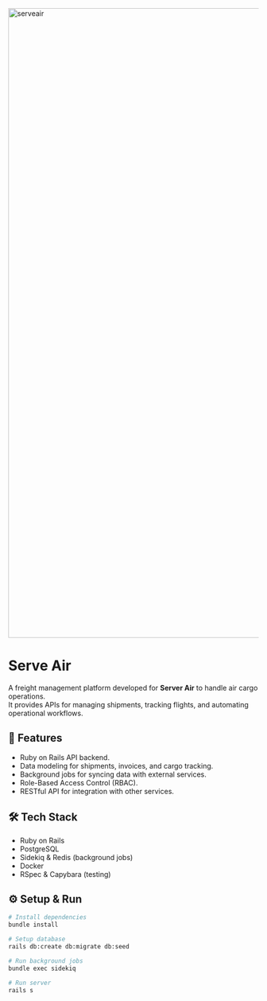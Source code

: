 <img width="1563" height="1266" alt="serveair" src="https://github.com/user-attachments/assets/0be5d215-f189-4138-89fb-a7bde7b370e1" />

# Serve Air

A freight management platform developed for **Server Air** to handle air cargo operations.  
It provides APIs for managing shipments, tracking flights, and automating operational workflows.  

## 🚀 Features
- Ruby on Rails API backend.
- Data modeling for shipments, invoices, and cargo tracking.
- Background jobs for syncing data with external services.
- Role-Based Access Control (RBAC).
- RESTful API for integration with other services.

## 🛠️ Tech Stack
- Ruby on Rails
- PostgreSQL
- Sidekiq & Redis (background jobs)
- Docker
- RSpec & Capybara (testing)

## ⚙️ Setup & Run
```bash
# Install dependencies
bundle install

# Setup database
rails db:create db:migrate db:seed

# Run background jobs
bundle exec sidekiq

# Run server
rails s
